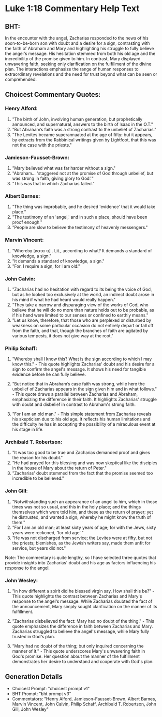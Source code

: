 # Luke 1:18 Commentary Help Text

## BHT:
In the encounter with the angel, Zacharias responded to the news of his soon-to-be-born son with doubt and a desire for a sign, contrasting with the faith of Abraham and Mary and highlighting his struggle to fully believe the angel's message. His hesitation stemmed from both his old age and the incredibility of the promise given to him. In contrast, Mary displayed unwavering faith, seeking only clarification on the fulfillment of the divine plan. The interactions emphasize the range of human responses to extraordinary revelations and the need for trust beyond what can be seen or comprehended.

## Choicest Commentary Quotes:
### Henry Alford:
1. "The birth of John, involving human generation, but prophetically announced, and supernatural, answers to the birth of Isaac in the O.T."
2. "But Abraham’s faith was a strong contrast to the unbelief of Zacharias."
3. "The Levites became superannuated at the age of fifty: but it appears, by extracts from the Rabbinical writings given by Lightfoot, that this was not the case with the priests."

### Jamieson-Fausset-Brown:
1. "Mary believed what was far harder without a sign."
2. "Abraham... 'staggered not at the promise of God through unbelief, but was strong in faith, giving glory to God.'"
3. "This was that in which Zacharias failed."

### Albert Barnes:
1. "The thing was improbable, and he desired 'evidence' that it would take place."
2. "The testimony of an 'angel,' and in such a place, should have been proof enough."
3. "People are slow to believe the testimony of heavenly messengers."

### Marvin Vincent:
1. "Whereby [κατα τι] . Lit., according to what? It demands a standard of knowledge, a sign." 
2. "It demands a standard of knowledge, a sign." 
3. "For. I require a sign, for I am old."

### John Calvin:
1. "Zacharias had no hesitation with regard to its being the voice of God, but as he looked too exclusively at the world, an indirect doubt arose in his mind if what he had heard would really happen." 
2. "They take a narrow and disparaging view of the works of God, who believe that he will do no more than nature holds out to be probable, as if his hand were limited to our senses or confined to earthly means." 
3. "Let us know, therefore, that those who are perplexed or disturbed by weakness on some particular occasion do not entirely depart or fall off from the faith, and that, though the branches of faith are agitated by various tempests, it does not give way at the root."

### Philip Schaff:
1. "Whereby shall I know this? What is the sign according to which I may know this." - This quote highlights Zacharias' doubt and his desire for a sign to confirm the angel's message. It shows his need for tangible evidence before he can fully believe.

2. "But notice that in Abraham’s case faith was strong, while here the unbelief of Zacharias appears in the sign given him and in what follows." - This quote draws a parallel between Zacharias and Abraham, emphasizing the difference in their faith. It highlights Zacharias' struggle with doubt and disbelief in contrast to Abraham's strong faith.

3. "For I am an old man." - This simple statement from Zacharias reveals his skepticism due to his old age. It reflects his human limitations and the difficulty he has in accepting the possibility of a miraculous event at his stage in life.

### Archibald T. Robertson:
1. "It was too good to be true and Zacharias demanded proof and gives the reason for his doubt."
2. "He had prayed for this blessing and was now skeptical like the disciples in the house of Mary about the return of Peter."
3. "Zacharias' doubt stemmed from the fact that the promise seemed too incredible to be believed."

### John Gill:
1. "Notwithstanding such an appearance of an angel to him, which in those times was not so usual, and this in the holy place; and the things themselves which were told him, and these as the return of prayer; yet he distrusted, and wanted a sign, whereby he might know the truth of them."
2. "For I am an old man; at least sixty years of age; for with the Jews, sixty years were reckoned, 'for old age.'"
3. "He was not discharged from service; the Levites were at fifty, but not the priests; blemishes, as the Jewish writers say, made them unfit for service, but years did not."

Note: The commentary is quite lengthy, so I have selected three quotes that provide insights into Zacharias' doubt and his age as factors influencing his response to the angel.

### John Wesley:
1. "In how different a spirit did he blessed virgin say, How shall this be?" - This quote highlights the contrast between Zacharias and Mary's response to the angel's message. While Zacharias doubted the fact of the announcement, Mary simply sought clarification on the manner of its fulfillment.

2. "Zacharias disbelieved the fact: Mary had no doubt of the thing." - This quote emphasizes the difference in faith between Zacharias and Mary. Zacharias struggled to believe the angel's message, while Mary fully trusted in God's plan.

3. "Mary had no doubt of the thing; but only inquired concerning the manner of it." - This quote underscores Mary's unwavering faith in God's promise. Her question about the manner of the fulfillment demonstrates her desire to understand and cooperate with God's plan.


## Generation Details
- Choicest Prompt: "choicest prompt v1"
- BHT Prompt: "bht prompt v3"
- Commentators: "Henry Alford, Jamieson-Fausset-Brown, Albert Barnes, Marvin Vincent, John Calvin, Philip Schaff, Archibald T. Robertson, John Gill, John Wesley"
